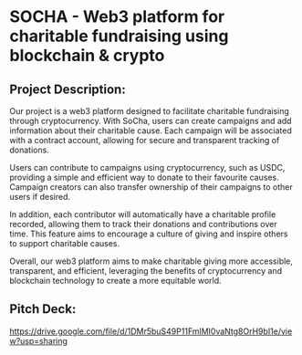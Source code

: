 # SOCHA - Web3 platform for charitable fundraising using blockchain & crypto

## Project Description:
Our project is a web3 platform designed to facilitate charitable fundraising through cryptocurrency. With SoCha, users can create campaigns and add information about their charitable cause. Each campaign will be associated with a contract account, allowing for secure and transparent tracking of donations.

Users can contribute to campaigns using cryptocurrency, such as USDC, providing a simple and efficient way to donate to their favourite causes. Campaign creators can also transfer ownership of their campaigns to other users if desired.

In addition, each contributor will automatically have a charitable profile recorded, allowing them to track their donations and contributions over time. This feature aims to encourage a culture of giving and inspire others to support charitable causes.

Overall, our web3 platform aims to make charitable giving more accessible, transparent, and efficient, leveraging the benefits of cryptocurrency and blockchain technology to create a more equitable world.

## Pitch Deck:
https://drive.google.com/file/d/1DMr5buS49P11FmlMI0vaNtg8OrH9bI1e/view?usp=sharing
